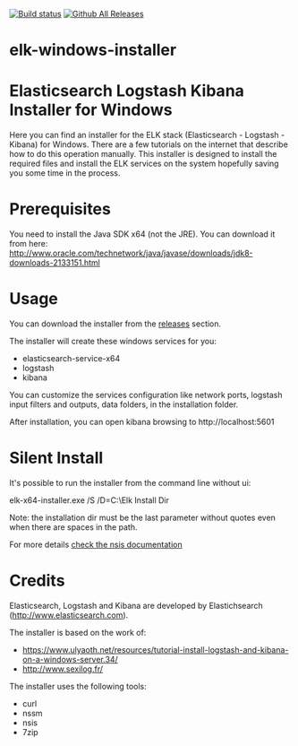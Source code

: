[![Build status](https://ci.appveyor.com/api/projects/status/5y1w99hoscil3xql?svg=true)](https://ci.appveyor.com/project/gigi81/elk-windows-installer)
[![Github All Releases](https://img.shields.io/github/downloads/gigi81/elk-windows-installer/total.svg?maxAge=2592000)]()

# elk-windows-installer
Elasticsearch Logstash Kibana Installer for Windows
============

Here you can find an installer for the ELK stack (Elasticsearch - Logstash - Kibana) for Windows.
There are a few tutorials on the internet that describe how to do this operation manually.
This installer is designed to install the required files and install the ELK services on the system hopefully saving you some time in the process.

Prerequisites
============

You need to install the Java SDK x64 (not the JRE). You can download it from here: http://www.oracle.com/technetwork/java/javase/downloads/jdk8-downloads-2133151.html

Usage
============
You can download the installer from the [releases](https://github.com/gigi81/elk-windows-installer/releases) section.

The installer will create these windows services for you:
- elasticsearch-service-x64
- logstash
- kibana

You can customize the services configuration like network ports, logstash input filters and outputs, data folders, in the installation folder.

After installation, you can open kibana browsing to http://localhost:5601

Silent Install
============
It's possible to run the installer from the command line without ui:

elk-x64-installer.exe /S /D=C:\Elk Install Dir

Note: the installation dir must be the last parameter without quotes even when there are spaces in the path.

For more details [check the nsis documentation](http://nsis.sourceforge.net/Docs/Chapter4.html#silent)

Credits
============

Elasticsearch, Logstash and Kibana are developed by Elastichsearch (http://www.elasticsearch.com).

The installer is based on the work of:
- https://www.ulyaoth.net/resources/tutorial-install-logstash-and-kibana-on-a-windows-server.34/
- http://www.sexilog.fr/

The installer uses the following tools:
- curl
- nssm
- nsis
- 7zip
